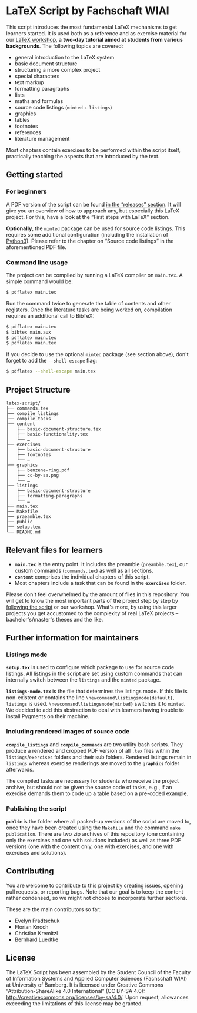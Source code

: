 # LaTeX Script by Fachschaft WIAI

This script introduces the most fundamental LaTeX mechanisms to get learners started. It is used both as a reference and as exercise material for our [LaTeX workshop](https://wiai.stuve-bamberg.de/latex-weekend), a **two-day tutorial aimed at students from various backgrounds**. The following topics are covered:

* general introduction to the LaTeX system 
* basic document structure
* structuring a more complex project
* special characters
* text markup
* formatting paragraphs
* lists
* maths and formulas
* source code listings (`minted` + `listings`)
* graphics
* tables
* footnotes
* references
* literature management

Most chapters contain exercises to be performed within the script itself, practically teaching the aspects that are introduced by the text.

## Getting started

### For beginners
A PDF version of the script can be found [in the “releases” section](https://github.com/fs-wiai/latex-script/releases). It will give you an overview of how to approach any, but especially this LaTeX project. For this, have a look at the “First steps with LaTeX” section.

**Optionally**, the `minted` package can be used for source code listings. This requires some additional configuration (including the installation of [Python3](https://www.python.org/)). Please refer to the chapter on “Source code listings” in the aforementioned PDF file.

### Command line usage

The project can be compiled by running a LaTeX compiler on `main.tex`. A simple command would be:

```sh
$ pdflatex main.tex
```

Run the command twice to generate the table of contents and other registers. Once the literature tasks are being worked on, compilation requires an additional call to BibTeX:

```sh
$ pdflatex main.tex
$ bibtex main.aux
$ pdflatex main.tex
$ pdflatex main.tex
```

If you decide to use the optional `minted` package (see section above), don't forget to add the `--shell-escape` flag: 

```sh
$ pdflatex --shell-escape main.tex
```

## Project Structure

```
latex-script/
├── commands.tex
├── compile_listings
├── compile_tasks
├── content
│   ├── basic-document-structure.tex
│   ├── basic-functionality.tex
│   └── …
├── exercises
│   ├── basic-document-structure
│   ├── footnotes
│   └── …
├── graphics
│   ├── benzene-ring.pdf
│   ├── cc-by-sa.png
│   └── …
├── listings
│   ├── basic-document-structure
│   ├── formatting-paragraphs
│   └── …
├── main.tex
├── Makefile
├── praeamble.tex
├── public
├── setup.tex
└── README.md
```

## Relevant files for learners
* **`main.tex`** is the entry point. It includes the preamble (`preamble.tex`), our custom commands (`commands.tex`) as well as all sections.
* **`content`** comprises the individual chapters of this script.
* Most chapters include a task that can be found in the **`exercises`** folder.

Please don't feel overwhelmed by the amount of files in this repository. You will get to know the most important parts of the project step by step by [following the script](https://github.com/fs-wiai/latex-script/releases) or our workshop. What's more, by using this larger projects you get accustomed to the complexity of real LaTeX projects – bachelor's/master's theses and the like.

## Further information for maintainers

### Listings mode
**`setup.tex`** is used to configure which package to use for source code listings. All listings in the script are set using custom commands that can internally switch between the `listings` and the `minted` package.

**`listings-mode.tex`** is the file that determines the listings mode. If this file is non-existent or contains the line `\newcommand\listingsmode{default}`, `listings` is used. `\newcommand\listingsmode{minted}` switches it to `minted`. We decided to add this abstraction to deal with learners having trouble to install Pygments on their machine.

### Including rendered images of source code
**`compile_listings`** and **`compile_commands`** are two utility bash scripts. They produce a rendered and cropped PDF version of all `.tex` files within the `listings`/`exercises` folders and their sub folders. Rendered listings remain in `listings` whereas exercise renderings are moved to the **`graphics`** folder afterwards. 

The compiled tasks are necessary for students who receive the project archive, but should not be given the source code of tasks, e.&thinsp;g., if an exercise demands them to code up a table based on a pre-coded example.

### Publishing the script
**`public`** is the folder where all packed-up versions of the script are moved to, once they have been created using the `Makefile` and the command `make publication`. There are two zip archives of this repository (one containing only the exercises and one with solutions included) as well as three PDF versions (one with the content only, one with exercises, and one with exercises and solutions).

## Contributing

You are welcome to contribute to this project by creating issues, opening pull requests, or reporting bugs. Note that our goal is to keep the content rather condensed, so we might not choose to incorporate further sections.

These are the main contributors so far:
* Evelyn Fradtschuk
* Florian Knoch
* Christian Kremitzl
* Bernhard Luedtke

## License

The LaTeX Script has been assembled by the Student Council of the Faculty of Information Systems and Applied Computer Sciences (Fachschaft WIAI) at University of Bamberg. It is licensed under Creative Commons “Attribution-ShareAlike 4.0 International” (CC BY-SA 4.0): http://creativecommons.org/licenses/by-sa/4.0/. Upon request, allowances exceeding the limitations of this license may be granted.

